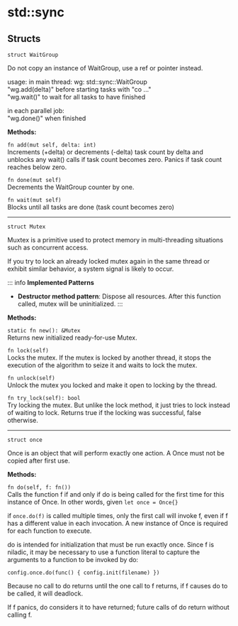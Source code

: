 # std::sync

## Structs
```jule
struct WaitGroup
```
Do not copy an instance of WaitGroup, use a ref or pointer instead.

usage: in main thread: wg: std::sync::WaitGroup\
"wg.add(delta)" before starting tasks with "co ..."\
"wg.wait()" to wait for all tasks to have finished

in each parallel job:\
"wg.done()" when finished

**Methods:**

`fn add(mut self, delta: int)` \
Increments (+delta) or decrements (-delta) task count by delta and unblocks any wait() calls if task count becomes zero. Panics if task count reaches below zero.

`fn done(mut self)` \
Decrements the WaitGroup counter by one.

`fn wait(mut self)` \
Blocks until all tasks are done (task count becomes zero) 

---

```jule
struct Mutex
```
Muxtex is a primitive used to protect memory in multi-threading situations such as concurrent access.

If you try to lock an already locked mutex again in the same thread or exhibit similar behavior, a system signal is likely to occur.

::: info
**Implemented Patterns**
- **Destructor method pattern**: Dispose all resources. After this function called, mutex will be uninitialized.
:::

**Methods:**

`static fn new(): &Mutex`\
Returns new initialized ready-for-use Mutex.

`fn lock(self)`\
Locks the mutex. If the mutex is locked by another thread, it stops the execution of the algorithm to seize it and waits to lock the mutex.

`fn unlock(self)`\
Unlock the mutex you locked and make it open to locking by the thread.

`fn try_lock(self): bool`\
Try locking the mutex. But unlike the lock method, it just tries to lock instead of waiting to lock. Returns true if the locking was successful, false otherwise.

---

```jule
struct once
```
Once is an object that will perform exactly one action.
A Once must not be copied after first use.

**Methods:**

`fn do(self, f: fn())`\
Calls the function f if and only if do is being called for the first time for this instance of Once. In other words, given `let once = Once{}`

if `once.do(f)` is called multiple times, only the first call will invoke f, even if f has a different value in each invocation. A new instance of Once is required for each function to execute.

do is intended for initialization that must be run exactly once. Since f is niladic, it may be necessary to use a function literal to capture the arguments to a function to be invoked by do:

`config.once.do(func() { config.init(filename) })`

Because no call to do returns until the one call to f returns, if f causes do to be called, it will deadlock.

If f panics, do considers it to have returned; future calls of do return without calling f.
